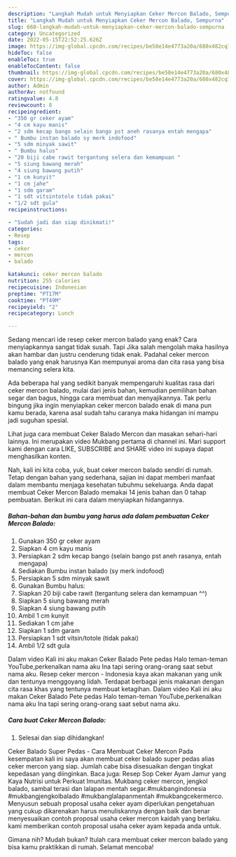 ```yaml
---
description: "Langkah Mudah untuk Menyiapkan Ceker Mercon Balado, Sempurna"
title: "Langkah Mudah untuk Menyiapkan Ceker Mercon Balado, Sempurna"
slug: 660-langkah-mudah-untuk-menyiapkan-ceker-mercon-balado-sempurna
category: Uncategorized
date: 2022-05-15T22:52:25.626Z
image: https://img-global.cpcdn.com/recipes/be58e14e4773a20a/680x482cq70/ceker-mercon-balado-foto-resep-utama.jpg
hideToc: false
enableToc: true
enableTocContent: false
thumbnail: https://img-global.cpcdn.com/recipes/be58e14e4773a20a/680x482cq70/ceker-mercon-balado-foto-resep-utama.jpg
cover: https://img-global.cpcdn.com/recipes/be58e14e4773a20a/680x482cq70/ceker-mercon-balado-foto-resep-utama.jpg
author: Admin
authorAv: notfound
ratingvalue: 4.8
reviewcount: 8
recipeingredient:
- "350 gr ceker ayam"
- "4 cm kayu manis"
- "2 sdm kecap bango selain bango pst aneh rasanya entah mengapa"
- " Bumbu instan balado sy merk indofood"
- "5 sdm minyak sawit"
- " Bumbu halus"
- "20 biji cabe rawit tergantung selera dan kemampuan "
- "5 siung bawang merah"
- "4 siung bawang putih"
- "1 cm kunyit"
- "1 cm jahe"
- "1 sdm garam"
- "1 sdt vitsintotole tidak pakai"
- "1/2 sdt gula"
recipeinstructions:

- "Sudah jadi dan siap dinikmati!"
categories:
- Resep
tags:
- ceker
- mercon
- balado

katakunci: ceker mercon balado 
nutrition: 255 calories
recipecuisine: Indonesian
preptime: "PT17M"
cooktime: "PT49M"
recipeyield: "2"
recipecategory: Lunch

---
```



Sedang mencari ide resep ceker mercon balado yang enak? Cara menyiapkannya sangat tidak susah. Tapi Jika salah mengolah maka hasilnya akan hambar dan justru cenderung tidak enak. Padahal ceker mercon balado yang enak harusnya Kan mempunyai aroma dan cita rasa yang bisa memancing selera kita.


Ada beberapa hal yang sedikit banyak mempengaruhi kualitas rasa dari ceker mercon balado, mulai dari jenis bahan, kemudian pemilihan bahan segar dan bagus, hingga cara membuat dan menyajikannya. Tak perlu bingung jika ingin menyiapkan ceker mercon balado enak di mana pun kamu berada, karena asal sudah tahu caranya maka hidangan ini mampu jadi suguhan spesial.

Lihat juga cara membuat Ceker Balado Mercon dan masakan sehari-hari lainnya. Ini merupakan video Mukbang pertama di channel ini. Mari support kami dengan cara LIKE, SUBSCRIBE and SHARE video ini supaya dapat menghasilkan konten.


Nah, kali ini kita coba, yuk, buat ceker mercon balado sendiri di rumah. Tetap dengan bahan yang sederhana, sajian ini dapat memberi manfaat dalam membantu menjaga kesehatan tubuhmu sekeluarga. Anda dapat membuat Ceker Mercon Balado memakai 14 jenis bahan dan 0 tahap pembuatan. Berikut ini cara dalam menyiapkan hidangannya.

<!--inarticleads1-->

##### Bahan-bahan dan bumbu yang harus ada dalam pembuatan Ceker Mercon Balado:

1. Gunakan 350 gr ceker ayam
1. Siapkan 4 cm kayu manis
1. Persiapkan 2 sdm kecap bango (selain bango pst aneh rasanya, entah mengapa)
1. Sediakan  Bumbu instan balado (sy merk indofood)
1. Persiapkan 5 sdm minyak sawit
1. Gunakan  Bumbu halus:
1. Siapkan 20 biji cabe rawit (tergantung selera dan kemampuan ^^)
1. Siapkan 5 siung bawang merah
1. Siapkan 4 siung bawang putih
1. Ambil 1 cm kunyit
1. Sediakan 1 cm jahe
1. Siapkan 1 sdm garam
1. Persiapkan 1 sdt vitsin/totole (tidak pakai)
1. Ambil 1/2 sdt gula


Dalam video Kali ini aku makan Ceker Balado Pete pedas Halo teman-teman YouTube,perkenalkan nama aku Ina tapi sering orang-orang saat sebut nama aku. Resep ceker mercon - Indonesia kaya akan makanan yang unik dan tentunya menggoyang lidah. Terdapat berbagai jenis makanan dengan cita rasa khas yang tentunya membuat ketagihan. Dalam video Kali ini aku makan Ceker Balado Pete pedas Halo teman-teman YouTube,perkenalkan nama aku Ina tapi sering orang-orang saat sebut nama aku. 

<!--inarticleads2-->

##### Cara buat Ceker Mercon Balado:


1. Selesai dan siap dihidangkan!

Ceker Balado Super Pedas - Cara Membuat Ceker Mercon Pada kesempatan kali ini saya akan membuat ceker balado super pedas alias ceker mercon yang siap. Jumlah cabe bisa disesuaikan dengan tingkat kepedasan yang diinginkan. Baca juga: Resep Sop Ceker Ayam Jamur yang Kaya Nutrisi untuk Perkuat Imunitas. Mukbang ceker mercon, jengkol balado, sambal terasi dan lalapan mentah segar.#mukbangindonesia #mukbangjengkolbalado #mukbanglalapanmentah #mukbangcekermerco. Menyusun sebuah proposal usaha ceker ayam diperlukan pengetahuan yang cukup dikarenakan harus menuliskannya dengan baik dan benar menyesuaikan contoh proposal usaha ceker mercon kaidah yang berlaku. kami memberikan contoh proposal usaha ceker ayam kepada anda untuk. 

Gimana nih? Mudah bukan? Itulah cara membuat ceker mercon balado yang bisa kamu praktikkan di rumah. Selamat mencoba!

